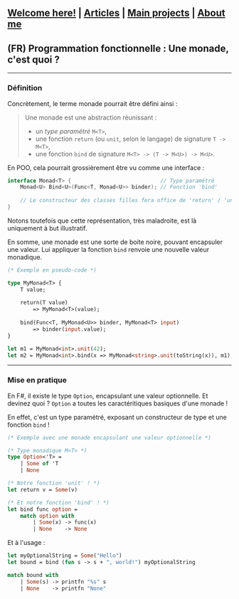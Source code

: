 ## [Welcome here!](https://vpenando.github.io) | [Articles](https://vpenando.github.io/articles.html) | [Main projects](https://vpenando.github.io/projects.html) | [About me](https://vpenando.github.io/about.html)

## (FR) Programmation fonctionnelle : Une monade, c'est quoi ?

---

### Définition

Concrètement, le terme monade pourrait être défini ainsi :
> Une monade est une abstraction réunissant :
> - un *type paramétré* `M<T>`,
> - une fonction `return` (ou `unit`, selon le langage) de signature `T -> M<T>`,
> - une fonction `bind` de signature `M<T> -> (T -> M<U>) -> M<U>`.

En POO, cela pourrait grossièrement être vu comme une interface :
```cs
interface Monad<T> {                            // Type paramétré
    Monad<U> Bind<U>(Func<T, Monad<U>> binder); // Fonction 'bind'
    
    // Le constructeur des classes filles fera office de 'return' / 'unit'
}
```
Notons toutefois que cette représentation, très maladroite, est là uniquement à but illustratif.

En somme, une monade est une sorte de boite noire, pouvant encapsuler une valeur.
Lui appliquer la fonction `bind` renvoie une nouvelle valeur monadique.

```ocaml
(* Exemple en pseudo-code *)

type MyMonad<T> {
    T value;
    
    return(T value)
        => MyMonad<T>(value);
    
    bind(Func<T, MyMonad<U>> binder, MyMonad<T> input)
        => binder(input.value);
}

let m1 = MyMonad<int>.unit(42);                                         (* m1.value == 42   *)
let m2 = MyMonad<int>.bind(x => MyMonad<string>.unit(toString(x)), m1); (* m2.value == "42" *)
```
---

### Mise en pratique

En F#, il existe le type `Option`, encapsulant une valeur optionnelle.
Et devinez quoi ? `Option` a toutes les caractéritiques basiques d'une monade !

En effet, c'est un type paramétré, exposant un constructeur de type et une fonction `bind` !

```ocaml
(* Exemple avec une monade encapsulant une valeur optionnelle *)

(* Type monadique M<T> *)
type Option<'T> =
    | Some of 'T
    | None

(* Notre fonction 'unit' ! *)
let return v = Some(v)

(* Et notre fonction 'bind' ! *)
let bind func option =
    match option with
        | Some(x) -> func(x)
        | None    -> None
```
Et à l'usage :
```ocaml
let myOptionalString = Some("Hello")
let bound = bind (fun s -> s + ", world!") myOptionalString

match bound with
    | Some(s) -> printfn "%s" s
    | None    -> printfn "None"
```
